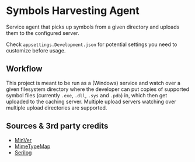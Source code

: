 # Symbols Harvesting Agent

Service agent that picks up symbols from a given directory and uploads them to the configured server.

Check `appsettings.Development.json` for potential settings you need to customize before usage.

## Workflow

This project is meant to be run as a (Windows) service and watch over a given filesystem directory where the developer
can put copies of supported symbol files (currently `.exe`, `.dll`, `.sys` and `.pdb`) in, which then get uploaded to
the caching server.
Multiple upload servers watching over multiple upload directories are supported.

## Sources & 3rd party credits

- [MinVer](https://github.com/adamralph/minver)
- [MimeTypeMap](https://github.com/samuelneff/MimeTypeMap)
- [Serilog](https://github.com/serilog/serilog)

